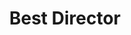 ---
title: "Best Director"
edition: 2017
winner: "Yorgos Lanthimos"
kind: "director"
film: sacred-deer.md
image: https://m.media-amazon.com/images/M/MV5BMTQ4YWM0NTktZTRmOC00NTkzLThhMjktYjhjMGNmNDRmOGRkXkEyXkFqcGdeQXVyNjEwNTM2Mzc@._V1_FMjpg_UX1280_.jpg
type: award
weight: 2
---